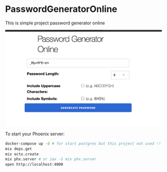 # PasswordGeneratorOnline

This is simple project password generator online 

<img src="./images/screen_shot.png" />

To start your Phoenix server:

```sh
docker-compose up -d # for start postgres but this project not used !!
mix deps.get
mix ecto.create
mix phx.server # or iex -S mix phx.server
open http://localhost:4000 
```
